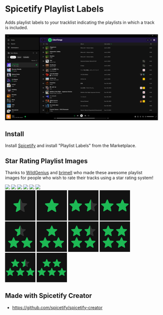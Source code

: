 # Spicetify Playlist Labels

Adds playlist labels to your tracklist indicating the playlists in which a track is included.

![Screenshot](screenshot.png)

## Install
Install [Spicetify](https://spicetify.app) and install "Playlist Labels" from the Marketplace.

## Star Rating Playlist Images

Thanks to [WildGenius](https://github.com/WildGenius) and [brimell](https://github.com/brimell) who made these awesome playlist images for people who wish to rate their tracks using a star rating system!

<p float="left">
<img src="images/1-star.png" width="100px">
<img src="images/2-stars.png" width="100px">
<img src="images/3-stars.png" width="100px">
<img src="images/4-stars.png" width="100px">
<img src="images/5-stars.png" width="100px">
<img src="images/unrated.png" width="100px">
<br />
<img src="images/0.5-stars.jpg" width="100px">
<img src="images/1-star.jpg" width="100px">
<img src="images/1.5-stars.jpg" width="100px">
<img src="images/2-stars.jpg" width="100px">
<img src="images/2.5-stars.jpg" width="100px">
<img src="images/3-stars.jpg" width="100px">
<img src="images/3.5-stars.jpg" width="100px">
<img src="images/4-stars.jpg" width="100px">
<img src="images/4.5-stars.jpg" width="100px">
<img src="images/5-stars.jpg" width="100px">
</p>


## Made with Spicetify Creator
- https://github.com/spicetify/spicetify-creator